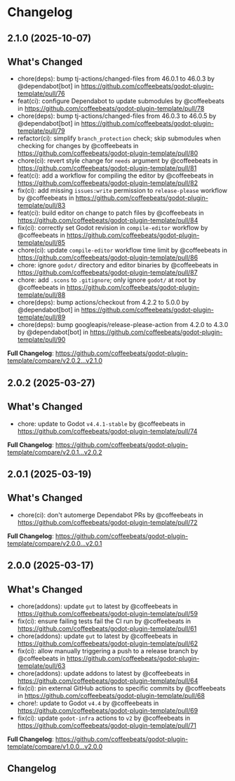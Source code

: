 # Changelog

## 2.1.0 (2025-10-07)

## What's Changed
* chore(deps): bump tj-actions/changed-files from 46.0.1 to 46.0.3 by @dependabot[bot] in https://github.com/coffeebeats/godot-plugin-template/pull/76
* feat(ci): configure Dependabot to update submodules by @coffeebeats in https://github.com/coffeebeats/godot-plugin-template/pull/78
* chore(deps): bump tj-actions/changed-files from 46.0.3 to 46.0.5 by @dependabot[bot] in https://github.com/coffeebeats/godot-plugin-template/pull/79
* refactor(ci): simplify `branch_protection` check; skip submodules when checking for changes by @coffeebeats in https://github.com/coffeebeats/godot-plugin-template/pull/80
* chore(ci): revert style change for `needs` argument by @coffeebeats in https://github.com/coffeebeats/godot-plugin-template/pull/81
* feat(ci): add a workflow for compiling the editor by @coffeebeats in https://github.com/coffeebeats/godot-plugin-template/pull/82
* fix(ci): add missing `issues:write` permission to `release-please` workflow by @coffeebeats in https://github.com/coffeebeats/godot-plugin-template/pull/83
* feat(ci): build editor on change to patch files by @coffeebeats in https://github.com/coffeebeats/godot-plugin-template/pull/84
* fix(ci): correctly set Godot revision in `compile-editor` workflow by @coffeebeats in https://github.com/coffeebeats/godot-plugin-template/pull/85
* chore(ci): update `compile-editor` workflow time limit by @coffeebeats in https://github.com/coffeebeats/godot-plugin-template/pull/86
* chore: ignore `godot/` directory and editor binaries by @coffeebeats in https://github.com/coffeebeats/godot-plugin-template/pull/87
* chore: add `.scons` to `.gitignore`; only ignore `godot/` at root by @coffeebeats in https://github.com/coffeebeats/godot-plugin-template/pull/88
* chore(deps): bump actions/checkout from 4.2.2 to 5.0.0 by @dependabot[bot] in https://github.com/coffeebeats/godot-plugin-template/pull/89
* chore(deps): bump googleapis/release-please-action from 4.2.0 to 4.3.0 by @dependabot[bot] in https://github.com/coffeebeats/godot-plugin-template/pull/90


**Full Changelog**: https://github.com/coffeebeats/godot-plugin-template/compare/v2.0.2...v2.1.0

## 2.0.2 (2025-03-27)

## What's Changed
* chore: update to Godot `v4.4.1-stable` by @coffeebeats in https://github.com/coffeebeats/godot-plugin-template/pull/74


**Full Changelog**: https://github.com/coffeebeats/godot-plugin-template/compare/v2.0.1...v2.0.2

## 2.0.1 (2025-03-19)

## What's Changed
* chore(ci): don't automerge Dependabot PRs by @coffeebeats in https://github.com/coffeebeats/godot-plugin-template/pull/72


**Full Changelog**: https://github.com/coffeebeats/godot-plugin-template/compare/v2.0.0...v2.0.1

## 2.0.0 (2025-03-17)

## What's Changed
* chore(addons): update `gut` to latest by @coffeebeats in https://github.com/coffeebeats/godot-plugin-template/pull/59
* fix(ci): ensure failing tests fail the CI run by @coffeebeats in https://github.com/coffeebeats/godot-plugin-template/pull/61
* chore(addons): update `gut` to latest by @coffeebeats in https://github.com/coffeebeats/godot-plugin-template/pull/62
* fix(ci): allow manually triggering a push to a release branch by @coffeebeats in https://github.com/coffeebeats/godot-plugin-template/pull/63
* chore(addons): update addons to latest by @coffeebeats in https://github.com/coffeebeats/godot-plugin-template/pull/64
* fix(ci): pin external GitHub actions to specific commits by @coffeebeats in https://github.com/coffeebeats/godot-plugin-template/pull/68
* chore!: update to Godot `v4.4` by @coffeebeats in https://github.com/coffeebeats/godot-plugin-template/pull/69
* fix(ci): update `godot-infra` actions to `v2` by @coffeebeats in https://github.com/coffeebeats/godot-plugin-template/pull/71


**Full Changelog**: https://github.com/coffeebeats/godot-plugin-template/compare/v1.0.0...v2.0.0

## Changelog
